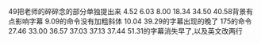 49把老师的碎碎念的部分单独提出来
4.52 6.03 8.00 18.34 34.50 40.58背景有点影响字幕
9.09的命令没有加粗斜体
10.04 39.29的字幕出现的晚了
175的命令
27.46 33.00 36.57 37.03 37.13 37.44 51.31的字幕消失早了,以及英文改两行
